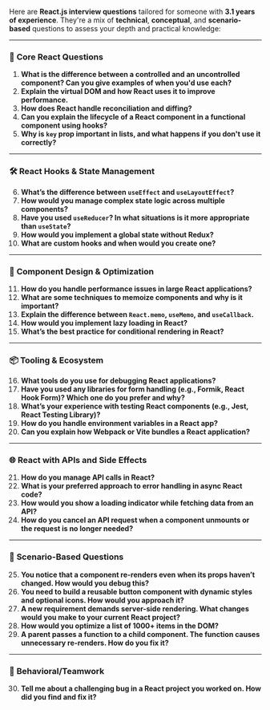Here are **React.js interview questions** tailored for someone with **3.1 years of experience**. They're a mix of **technical**, **conceptual**, and **scenario-based** questions to assess your depth and practical knowledge:

---

### 🧠 **Core React Questions**

1. **What is the difference between a controlled and an uncontrolled component? Can you give examples of when you'd use each?**
2. **Explain the virtual DOM and how React uses it to improve performance.**
3. **How does React handle reconciliation and diffing?**
4. **Can you explain the lifecycle of a React component in a functional component using hooks?**
5. **Why is `key` prop important in lists, and what happens if you don't use it correctly?**

---

### 🛠️ **React Hooks & State Management**

6. **What’s the difference between `useEffect` and `useLayoutEffect`?**
7. **How would you manage complex state logic across multiple components?**
8. **Have you used `useReducer`? In what situations is it more appropriate than `useState`?**
9. **How would you implement a global state without Redux?**
10. **What are custom hooks and when would you create one?**

---

### 🧩 **Component Design & Optimization**

11. **How do you handle performance issues in large React applications?**
12. **What are some techniques to memoize components and why is it important?**
13. **Explain the difference between `React.memo`, `useMemo`, and `useCallback`.**
14. **How would you implement lazy loading in React?**
15. **What’s the best practice for conditional rendering in React?**

---

### 📦 **Tooling & Ecosystem**

16. **What tools do you use for debugging React applications?**
17. **Have you used any libraries for form handling (e.g., Formik, React Hook Form)? Which one do you prefer and why?**
18. **What’s your experience with testing React components (e.g., Jest, React Testing Library)?**
19. **How do you handle environment variables in a React app?**
20. **Can you explain how Webpack or Vite bundles a React application?**

---

### 🌐 **React with APIs and Side Effects**

21. **How do you manage API calls in React?**
22. **What is your preferred approach to error handling in async React code?**
23. **How would you show a loading indicator while fetching data from an API?**
24. **How do you cancel an API request when a component unmounts or the request is no longer needed?**

---

### 🧪 **Scenario-Based Questions**

25. **You notice that a component re-renders even when its props haven’t changed. How would you debug this?**
26. **You need to build a reusable button component with dynamic styles and optional icons. How would you approach it?**
27. **A new requirement demands server-side rendering. What changes would you make to your current React project?**
28. **How would you optimize a list of 1000+ items in the DOM?**
29. **A parent passes a function to a child component. The function causes unnecessary re-renders. How do you fix it?**

---

### 🤔 **Behavioral/Teamwork**

30. **Tell me about a challenging bug in a React project you worked on. How did you find and fix it?**


